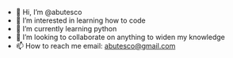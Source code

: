 - 👋 Hi, I’m @abutesco
- 👀 I’m interested in learning how to code
- 🌱 I’m currently learning python
- 💞️ I’m looking to collaborate on anything to widen my knowledge
- 📫 How to reach me email: abutesco@gmail.com

<!---
abutesco/abutesco is a ✨ special ✨ repository because its `README.md` (this file) appears on your GitHub profile.
You can click the Preview link to take a look at your changes.
--->
